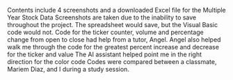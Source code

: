 Contents include 4 screenshots and a downloaded Excel file for the Multiple Year Stock Data
Screenshots are taken due to the inability to save throughout the project. The spreadsheet would save, but the Visual Basic code would not. 
Code for the ticker counter, volume and percentage change from open to close had help from a tutor, Angel.
Angel also helped walk me through the code for the greatest percent increase and decrease for the ticker and value
The AI assistant helped point me in the right direction for the color code
Codes were compared between a classmate, Mariem Diaz, and I during a study session.
